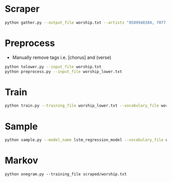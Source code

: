 # Scraper
```Bash
python gather.py --output_file worship.txt --artists "8589948384, 7077, 16817, 17018, 137438971086"
```

# Preprocess
* Manually remove tags i.e. [chorus] and (verse)
```Bash
python tolower.py --input_file worship.txt
python preprocess.py --input_file worship_lower.txt
```

# Train
```Bash
python train.py --training_file worship_lower.txt --vocabulary_file worship_lower.vocab --model_name lstm_regression_model
```

# Sample
```Bash
python sample.py --model_name lstm_regression_model --vocabulary_file worship_lower.vocab --output_file sample.txt
```

# Markov
```
python onegram.py --training_file scraped/worship.txt
```